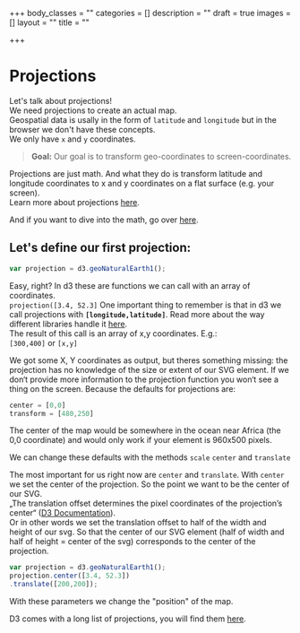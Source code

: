 +++
body_classes = ""
categories = []
description = ""
draft = true
images = []
layout = ""
title = ""

+++
# Projections
Let's talk about projections!  
We need projections to create an actual map.  
Geospatial data is usally in the form of `latitude` and `longitude` but in the browser we don't have these concepts.  
We only have `x` and `y` coordinates.

> **Goal:** Our goal is to transform geo-coordinates to screen-coordinates. 

Projections are just math. And what they do is transform latitude and longitude coordinates to x and y coordinates on a flat surface (e.g. your screen).  
Learn more about projections [here](https://www.axismaps.com/guide/general/map-projections/).

And if you want to dive into the math, go over [here](http://mathworld.wolfram.com/Projection.html).

## Let's define our first projection:

```js
var projection = d3.geoNaturalEarth1();
```
Easy, right? In d3 these are functions we can call with an array of coordinates.  
`projection([3.4, 52.3]`
One important thing to remember is that in d3 we call projections with __`[longitude,latitude]`__. Read more about the way different libraries handle it [here](https://macwright.org/lonlat/).  
The result of this call is an array of x,y coordinates. E.g.:    
`[300,400]` or `[x,y]`

We got some X, Y coordinates as output, but theres something missing: the projection has no knowledge of the size or extent of our SVG element. If we don‘t provide more information to the projection function you won‘t see a thing on the screen. Because the defaults for projections are:

```js
center = [0,0]
transform = [480,250]
```

The center of the map would be somewhere in the ocean near Africa (the 0,0 coordinate) and would only work if your element is 960x500 pixels.

We can change these defaults with the methods `scale` `center` and `translate`

The most important for us right now are `center` and `translate`. With `center` we set the center of the projection. So the point we want to be the center of our SVG.   
„The translation offset determines the pixel coordinates of the projection’s center“ ([D3 Documentation](https://github.com/d3/d3-geo#projections)).   
Or in other words we set the translation offset to half of the width and height of our svg. So that the center of our SVG element (half of width and half of height = center of the svg) corresponds to the center of the projection. 

```js
var projection = d3.geoNaturalEarth1();
projection.center([3.4, 52.3])
.translate([200,200]);
```

With these parameters we change the "position" of the map.

D3 comes with a long list of projections, you will find them [here](https://github.com/d3/d3-geo/blob/master/README.md#azimuthal-projections).

